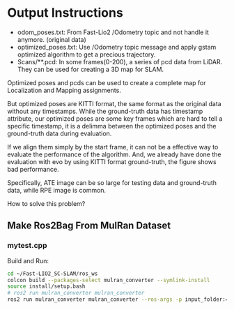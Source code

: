 # Output Instructions
- odom_poses.txt: From Fast-Lio2 /Odometry topic and not handle it anymore. (original data)
- optimized_poses.txt: Use /Odometry topic message and apply gstam optimized algorithm to get a precious trajectory.
- Scans/**.pcd: In some frames(0-200), a series of pcd data from LiDAR. They can be used for creating a 3D map for SLAM. 

Optimized poses and pcds can be used to create a complete map for Localization and Mapping assignments.

But optimized poses are KITTI format, the same format as the original data without any timestamps. While the ground-truth data has timestamp attribute, our optimized poses are some key frames which are hard to tell a specific timestamp, it is a delimma between the optimized poses and the ground-truth data during evaluation. 

If we align them simply by the start frame, it can not be a effective way to evaluate the performance of the algorithm. And, we already have done the evaluation with evo by using KITTI format ground-truth, the figure shows bad performance.

Specifically, ATE image can be so large for testing data and ground-truth data, while RPE image is common.

How to solve this problem?



## Make Ros2Bag From MulRan Dataset
### mytest.cpp
Build and Run:
```bash
cd ~/Fast-LIO2_SC-SLAM/ros_ws
colcon build --packages-select mulran_converter --symlink-install
source install/setup.bash
# ros2 run mulran_converter mulran_converter
ros2 run mulran_converter mulran_converter --ros-args -p input_folder:=/home/cxx/Fast-LIO2_SC-SLAM/refs/examples/KAIST03_DATA -p output_bag_prefix:=/home/cxx/Fast-LIO2_SC-SLAM/ros_ws/test_hub

```
